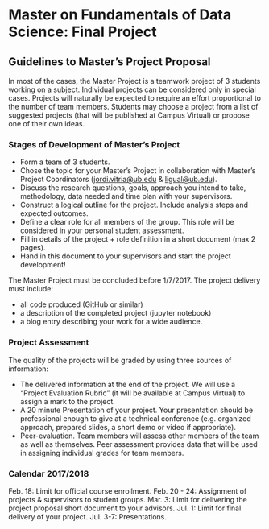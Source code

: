 # Master on Fundamentals of Data Science: Final Project

## Guidelines to Master’s Project Proposal

In most of the cases, the Master Project is a teamwork project of 3 students working on a subject. Individual projects can be 
considered only in special cases. Projects will naturally be expected to require an effort proportional to the number of team members.
Students may choose a project from a list of suggested projects (that will be published at Campus Virtual) or propose one of their 
own ideas. 

### Stages of Development of Master’s Project
+ Form a team of 3 students.
+ Chose the topic for your Master’s Project in collaboration with Master’s Project Coordinators (jordi.vitria@ub.edu & ligual@ub.edu). 
+ Discuss the research questions, goals, approach you intend to take, methodology, data needed and time plan with your supervisors. 
+ Construct a logical outline for the project. Include analysis steps and expected outcomes. 
+ Define a clear role for all members of the group. This role will be considered in your personal student assessment.  
+ Fill in details of the project + role definition in a short document (max 2 pages). 
+ Hand in this document to your supervisors and start the project development! 

The Master Project must be concluded before 1/7/2017. The project delivery must include:
+ all code produced (GitHub or similar)
+ a description of the completed project (jupyter notebook)
+ a blog entry describing your work for a wide audience. 

### Project Assessment
The quality of the projects will be graded by using three sources of information:
+ The delivered information at the end of the project.  We will use a “Project Evaluation Rubric” (it will be available at Campus Virtual) to assign a mark to the project.
+ A 20 minute Presentation of your project. Your presentation should be professional enough to give at a technical conference (e.g. organized approach, prepared slides, a short demo or video if appropriate). 
+ Peer-evaluation. Team members will assess other members of the team as well as themselves. Peer assessment provides data that will be used in assigning individual grades for team members.

### Calendar 2017/2018
Feb. 18: Limit for official course enrollment.
Feb. 20 - 24: Assignment of projects & supervisors to student groups.
Mar. 3: Limit for delivering the project proposal short document to your advisors.
Jul. 1: Limit for final delivery of your project. 
Jul. 3-7: Presentations.

